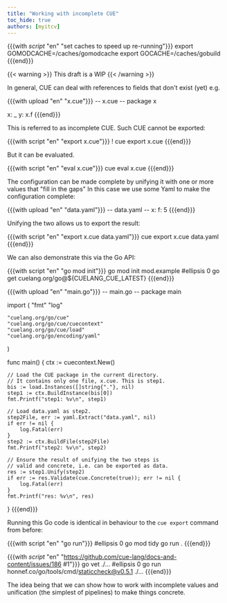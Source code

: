 ```yaml
---
title: "Working with incomplete CUE"
toc_hide: true
authors: [myitcv]
---
```


{{{with _script_ "en" "set caches to speed up re-running"}}}
export GOMODCACHE=/caches/gomodcache
export GOCACHE=/caches/gobuild
{{{end}}}

{{< warning >}}
This draft is a WIP
{{< /warning >}}

In general, CUE can deal with references to fields that don't exist (yet)
e.g.

{{{with upload "en" "x.cue"}}}
-- x.cue --
package x

x: _
y: x.f
{{{end}}}

This is referred to as incomplete CUE.
Such CUE cannot be exported:

{{{with script "en" "export x.cue"}}}
! cue export x.cue
{{{end}}}

But it can be evaluated.

{{{with script "en" "eval x.cue"}}}
cue eval x.cue
{{{end}}}

The configuration can be made complete by unifying it with one or more values
that "fill in the gaps" In this case we use some Yaml to make the configuration
complete:

{{{with upload "en" "data.yaml"}}}
-- data.yaml --
x:
  f:
    5
{{{end}}}

Unifying the two allows us to export the result:

{{{with script "en" "export x.cue data.yaml"}}}
cue export x.cue data.yaml
{{{end}}}

We can also demonstrate this via the Go API:

{{{with script "en" "go mod init"}}}
go mod init mod.example
#ellipsis 0
go get cuelang.org/go@${CUELANG_CUE_LATEST}
{{{end}}}

{{{with upload "en" "main.go"}}}
-- main.go --
package main

import (
	"fmt"
	"log"

	"cuelang.org/go/cue"
	"cuelang.org/go/cue/cuecontext"
	"cuelang.org/go/cue/load"
	"cuelang.org/go/encoding/yaml"
)

func main() {
	ctx := cuecontext.New()

	// Load the CUE package in the current directory.
	// It contains only one file, x.cue. This is step1.
	bis := load.Instances([]string{"."}, nil)
	step1 := ctx.BuildInstance(bis[0])
	fmt.Printf("step1: %v\n", step1)

	// Load data.yaml as step2.
	step2File, err := yaml.Extract("data.yaml", nil)
	if err != nil {
		log.Fatal(err)
	}
	step2 := ctx.BuildFile(step2File)
	fmt.Printf("step2: %v\n", step2)

	// Ensure the result of unifying the two steps is
	// valid and concrete, i.e. can be exported as data.
	res := step1.Unify(step2)
	if err := res.Validate(cue.Concrete(true)); err != nil {
		log.Fatal(err)
	}
	fmt.Printf("res: %v\n", res)
}
{{{end}}}

Running this Go code is identical in behaviour to the `cue export` command from
before:

{{{with script "en" "go run"}}}
#ellipsis 0
go mod tidy
go run .
{{{end}}}

{{{with _script_ "en" "https://github.com/cue-lang/docs-and-content/issues/186 #1"}}}
go vet ./...
#ellipsis 0
go run honnef.co/go/tools/cmd/staticcheck@v0.5.1 ./...
{{{end}}}

The idea being that we can show how to work with incomplete values and
unification (the simplest of pipelines) to make things concrete.

